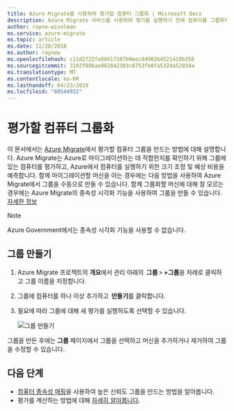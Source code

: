 ```yaml
---
title: Azure Migrate를 사용하여 평가할 컴퓨터 그룹화 | Microsoft Docs
description: Azure Migrate 서비스를 사용하여 평가를 실행하기 전에 컴퓨터를 그룹화하는 방법을 설명합니다.
author: rayne-wiselman
ms.service: azure-migrate
ms.topic: article
ms.date: 11/28/2018
ms.author: raynew
ms.openlocfilehash: c11d2f22fa08417107b0eecdd902b4521410b358
ms.sourcegitcommit: 3102f886aa962842303c8753fe8fa5324a52834a
ms.translationtype: MT
ms.contentlocale: ko-KR
ms.lasthandoff: 04/23/2019
ms.locfileid: "60544932"
---
```

# <a name="group-machines-for-assessment"></a>평가할 컴퓨터 그룹화

이 문서에서는 [Azure Migrate](migrate-overview.md)에서 평가할 컴퓨터 그룹을 만드는 방법에 대해 설명합니다. Azure Migrate는 Azure로 마이그레이션하는 데 적합한지를 확인하기 위해 그룹에 있는 컴퓨터를 평가하고, Azure에서 컴퓨터를 실행하기 위한 크기 조정 및 예상 비용을 예측합니다. 함께 마이그레이션할 머신을 아는 경우에는 다음 방법을 사용하여 Azure Migrate에서 그룹을 수동으로 만들 수 있습니다. 함께 그룹화할 머신에 대해 잘 모르는 경우에는 Azure Migrate의 종속성 시각화 기능을 사용하여 그룹을 만들 수 있습니다. [자세한 정보](how-to-create-group-machine-dependencies.md)

> [!NOTE]
> Azure Government에서는 종속성 시각화 기능을 사용할 수 없습니다.

## <a name="create-a-group"></a>그룹 만들기

1. Azure Migrate 프로젝트의 **개요**에서 관리 아래의  **그룹** > **+그룹**을 차례로 클릭하고 그룹 이름을 지정합니다.
2. 그룹에 컴퓨터를 하나 이상 추가하고  **만들기**를 클릭합니다.
3. 필요에 따라 그룹에 대해 새 평가를 실행하도록 선택할 수 있습니다.

    ![그룹 만들기](./media/how-to-create-a-group/create-group.png)

그룹을 만든 후에는 **그룹** 페이지에서 그룹을 선택하고 머신을 추가하거나 제거하여 그룹을 수정할 수 있습니다.

## <a name="next-steps"></a>다음 단계

- [컴퓨터 종속성 매핑](how-to-create-group-machine-dependencies.md)을 사용하여 높은 신뢰도 그룹을 만드는 방법을 알아봅니다.
- 평가를 계산하는 방법에 대해 [자세히 알아봅니다](concepts-assessment-calculation.md).
